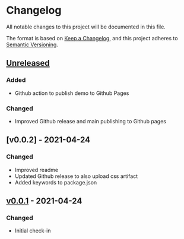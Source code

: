 # Changelog

All notable changes to this project will be documented in this file.

The format is based on [Keep a Changelog](https://keepachangelog.com/en/1.0.0/),
and this project adheres to [Semantic Versioning](https://semver.org/spec/v2.0.0.html).

## [Unreleased]

### Added

- Github action to publish demo to Github Pages

### Changed

- Improved Github release and main publishing to Github pages

## [v0.0.2] - 2021-04-24

### Changed

- Improved readme
- Updated Github release to also upload css artifact
- Added keywords to package.json

## [v0.0.1] - 2021-04-24

### Changed

- Initial check-in

[unreleased]: https://github.com/symbioquine/ol-touch-draw/compare/v0.0.1...HEAD
[v0.0.1]: https://github.com/symbioquine/ol-touch-draw/releases/tag/v0.0.1
